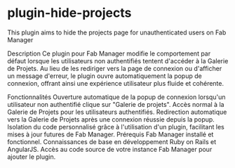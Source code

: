 # plugin-hide-projects
This plugin aims to hide the projects page for unauthenticated users on Fab Manager

Description
Ce plugin pour Fab Manager modifie le comportement par défaut lorsque les utilisateurs non authentifiés tentent d'accéder à la Galerie de Projets. Au lieu de les rediriger vers la page de connexion ou d'afficher un message d'erreur, le plugin ouvre automatiquement la popup de connexion, offrant ainsi une expérience utilisateur plus fluide et cohérente.

Fonctionnalités
Ouverture automatique de la popup de connexion lorsqu'un utilisateur non authentifié clique sur "Galerie de projets".
Accès normal à la Galerie de Projets pour les utilisateurs authentifiés.
Redirection automatique vers la Galerie de Projets après une connexion réussie depuis la popup.
Isolation du code personnalisé grâce à l'utilisation d'un plugin, facilitant les mises à jour futures de Fab Manager.
Prérequis
Fab Manager installé et fonctionnel.
Connaissances de base en développement Ruby on Rails et AngularJS.
Accès au code source de votre instance Fab Manager pour ajouter le plugin.
